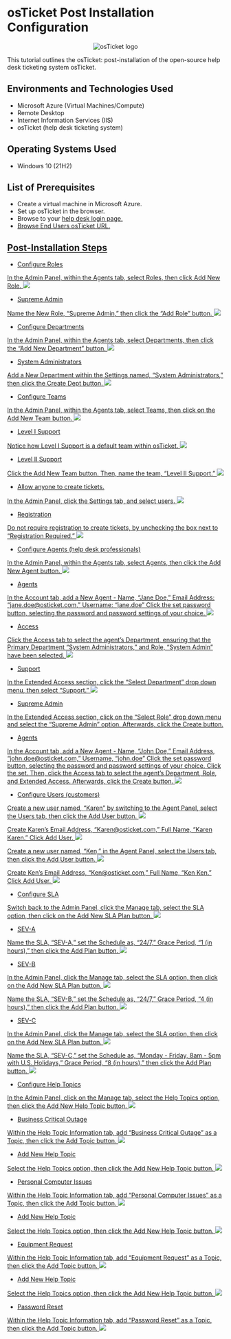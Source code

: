# osTicket Post Installation Configuration
<p align="center">
<img src="https://i.imgur.com/Clzj7Xs.png" alt="osTicket logo"/>
</p>

This tutorial outlines the osTicket: post-installation of the open-source help desk ticketing system osTicket.<br />


<h2>Environments and Technologies Used</h2>

- Microsoft Azure (Virtual Machines/Compute)
- Remote Desktop
- Internet Information Services (IIS)
- osTicket (help desk ticketing system)

<h2>Operating Systems Used </h2>

- Windows 10</b> (21H2)

<h2>List of Prerequisites</h2>

- Create a virtual machine in Microsoft Azure.
- Set up osTicket in the browser.
- Browse to your <a href="http://localhost/osTicket/scp/login.php">help desk login page.
- Browse <a href="http://localhost/osTicket/">End Users osTicket URL.

<h2>Post-Installation Steps</h2>

- Configure Roles
<p>

<p>
In the Admin Panel, within the Agents tab, select Roles, then click Add New Role. <img src="https://imgur.com/VW2TU8x.png">
</p>
<p>
  
- Supreme Admin
 <p>
    
<p> 
Name the New Role, “Supreme Admin,” then click the “Add Role” button. <img src="https://imgur.com/8gDvdux.png">
</p>
<p>

  
- Configure Departments

<p>
In the Admin Panel, within the Agents tab, select Departments, then click the “Add New Department” button. <img src="https://imgur.com/aeO9g3A.png">
</p>
<p>

  
- System Administrators
  
<p>
Add a New Department within the Settings named, “System Administrators,” then click the Create Dept button. <img src="https://imgur.com/XAWStbW.png">
</p>
<p>

- Configure Teams
  
<p>
In the Admin Panel, within the Agents tab, select Teams, then click on the Add New Team button. <img src="https://imgur.com/jQjYPjM.png">
</p>
<p>

- Level I Support
  
<p>
Notice how Level I Support is a default team within osTicket. <img src="https://imgur.com/2n0dQ2U.png">
</p>
<p>
  
- Level II Support
  
<p>
Click the Add New Team button. Then, name the team, “Level II Support.” <img src="https://imgur.com/nU04zbv.png">
</p>
<p>
  
- Allow anyone to create tickets. 
  
<p>
In the Admin Panel, click the Settings tab, and select users. <img src="https://imgur.com/sEALYHY.png">
</p>
<p>
  
- Registration
  
<p>
Do not require registration to create tickets, by unchecking the box next to “Registration Required.” <img src="https://imgur.com/MtVEbBD.png">
</p>
<p>
  
- Configure Agents (help desk professionals)
  
<p>
In the Admin Panel, within the Agents tab, select Agents, then click the Add New Agent button. <img src="https://imgur.com/2b0C19Z.png">
</p>
<p>
  
- Agents
  
<p>
In the Account tab, add a New Agent - Name, “Jane Doe,” Email Address: “jane.doe@osticket.com,” Username: “jane.doe” Click the set password button, selecting the password and password settings of your choice. <img src="https://imgur.com/bQtgYEX.png">
</p>
<p>
  
  - Access
  
<p>
Click the Access tab to select the agent’s Department, ensuring that the Primary Department “System Administrators,” and Role, “System Admin” have been selected. <img src=https://imgur.com/gwhIuJT.png">
</p>
<p>
  
 - Support
  
<p>
In the Extended Access section, click the “Select Department” drop down menu, then select “Support.” <img src="https://imgur.com/nLKMn96.png">
                               
- Supreme Admin
  
<p>
In the Extended Access section, click on the “Select Role” drop down menu and select the “Supreme Admin” option. Afterwards, click the Create button. <https://imgur.com/gwhIuJT.png">
</p>
<p>
  
- Agents
  
<p>
In the Account tab, add a New Agent - Name, “John Doe,” Email Address, “john.doe@osticket.com,” Username, “john.doe” Click the set password button, selecting the password and password settings of your choice. Click the set. Then, click the Access tab to select the agent’s Department, Role, and Extended Access. Afterwards, click the Create button. <img src="https://imgur.com/Q4bFPaq.png">
</p>
<p>
  
- Configure Users (customers)
  
<p>
Create a new user named, “Karen” by switching to the Agent Panel, select the Users tab, then click the Add User button. <img src="https://imgur.com/f25OtMv.png">
</p>
<p>
  
<p>
Create Karen’s Email Address, “Karen@osticket.com,” Full Name, “Karen Karen.” Click Add User. <img src="https://imgur.com/CCcdwDf.png">
</p>
<p>
  
<p>
Create a new user named, “Ken,” in the Agent Panel, select the Users tab, then click the Add User button. <img src="https://imgur.com/tstVOiS.png">
</p>
<p>
  
<p>
Create Ken’s Email Address, “Ken@osticket.com,” Full Name, “Ken Ken.” Click Add User. <img src="https://imgur.com/lbLWR1M.png">
</p>
<p>
  
- Configure SLA
  
<p>
Switch back to the Admin Panel, click the Manage tab, select the SLA option, then click on the Add New SLA Plan button. <img src="https://imgur.com/lxNq2Rt.png">
</p>
<p>
  
- SEV-A
  
<p>
Name the SLA, “SEV-A,” set the Schedule as, “24/7,” Grace Period, “1 (in hours),” then click the Add Plan button. <img src="https://imgur.com/SmCfXWs.png">
</p>
<p>
  
- SEV-B
  
<p>
In the Admin Panel, click the Manage tab, select the SLA option, then click on the Add New SLA Plan button. <img src="https://imgur.com/ETgbU6l.png">
</p>
<p>
  
<p>
Name the SLA, “SEV-B,” set the Schedule as, “24/7,” Grace Period, “4 (in hours),” then click the Add Plan button. <img src="https://imgur.com/BFdGJpm.png">
</p>
<p>
  
- SEV-C
  
<p>
In the Admin Panel, click the Manage tab, select the SLA option, then click on the Add New SLA Plan button. <img src="https://imgur.com/wHniEWB.png">
</p>
<p>
  
<p>
Name the SLA, “SEV-C,” set the Schedule as, “Monday - Friday, 8am - 5pm with U.S. Holidays,” Grace Period, “8 (in hours),” then click the Add Plan button. <img src="https://imgur.com/Yyqm7hn.png">
</p>
<p>

- Configure Help Topics

<p>
In the Admin Panel, click on the Manage tab, select the Help Topics option, then click the Add New Help Topic button. <img src="https://imgur.com/FBF4S98.png">
</p>
<p>
  
- Business Critical Outage
  
<p>
Within the Help Topic Information tab, add “Business Critical Outage” as a Topic, then click the Add Topic button. <img src="https://imgur.com/e5UquAT.png">
</p>
<p>

- Add New Help Topic
  
<p>
Select the Help Topics option, then click the Add New Help Topic button. <img src="https://imgur.com/pjlYZuo.png">
</p>
<p>
  
- Personal Computer Issues
  
<p>
Within the Help Topic Information tab, add “Personal Computer Issues” as a Topic, then click the Add Topic button. <img src="https://imgur.com/5cRel3V.png">
</p>
<p>

- Add New Help Topic
  
<p>
Select the Help Topics option, then click the Add New Help Topic button. <img src="https://imgur.com/pDq4Vw3.png">
</p>
<p>

- Equipment Request
<p>
Within the Help Topic Information tab, add “Equipment Request” as a Topic, then click the Add Topic button. <img src="https://imgur.com/u0wL58g.png">
</p>
<p>
  
- Add New Help Topic
  
<p>
Select the Help Topics option, then click the Add New Help Topic button. <img src="https://imgur.com/eNOWgXy.png">
</p>
<p>
  
- Password Reset
  
<p>
Within the Help Topic Information tab, add “Password Reset” as a Topic, then click the Add Topic button. <img src="https://imgur.com/5XgLSDq.png">
</p>
<p>
